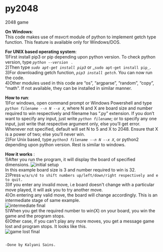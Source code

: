 # py2048
2048 game

**On Windows**:
<br />
	This code makes use of msvcrt module of python to implement getch type function. This feature is available only for Windows/DOS.

**For UNIX based operating system**:
<br />
 1)First install pip3 or pip depending upon python version. To check python version, type _```python --version ```_  .
 <br />
 2)Then type _```sudo apt-get install pip3```_ or _```sudo apt-get install pip_```. 
 <br />
 3)For downloading getch function, _```pip3 install getch```_. You can now run the code.
 <br />
 4)Other modules used in this code are “os”, “argparse”, “random”, “copy”, “math". If not available, they can be installed in similar manner.

**How to run**:
<br />
 1)For windows, open command prompt or Windows Powershell and type _```python filename --n N --x X```_, where N and X are board size and number required to win respectively and filename has “.py” extension. If you don’t want to specify any input, just write _```python filename```_;
or to specify any one input, just write that respective argument only, else you’ll get error.   Whenever not specified, default will set N to 5 and X to 2048. Ensure that X is a power of two; else you’ll never win.
 <br />
 2)For Unix based, type _```python3 filename --n N --x X```_,  or python2 depending upon python version. Rest is similar to windows.
<br />

**How it works** : 
<br />
 1)After you run the program, it will display the board of specified dimensions.
 ![initial setup](https://user-images.githubusercontent.com/64476047/82215205-a42d4200-9934-11ea-954f-e25c320d758a.png)
 <br />
 In this example board size is 3 and number required to win is 32.
<br />
 2)Press ```w/a/s/d to shift numbers up/left/down/right respectively and e to quit.```
 <br />
 3)If you enter any invalid move, i.e board doesn't change with a particular move played, it will ask you to try another move.  
 4)On entering any valid move, the board will change accordingly. This is an intermediate stage of same example.
 <br />
 ![intermediate final](https://user-images.githubusercontent.com/64476047/82215738-7bf21300-9935-11ea-9fcc-4ed0f990ece7.png)
 <br />
 5)When you get the required number to win(X) on your board, you win the game and the program stops.
 <br />
 6)Other case, if you can’t play any more moves, you get a message game lost and program stops. It looks like this.                
 ![game lost final](https://user-images.githubusercontent.com/64476047/82214962-3c76f700-9934-11ea-9a90-2a7b0cb6ff55.png)




                                                                                        -Done by Kalyani Sains.
